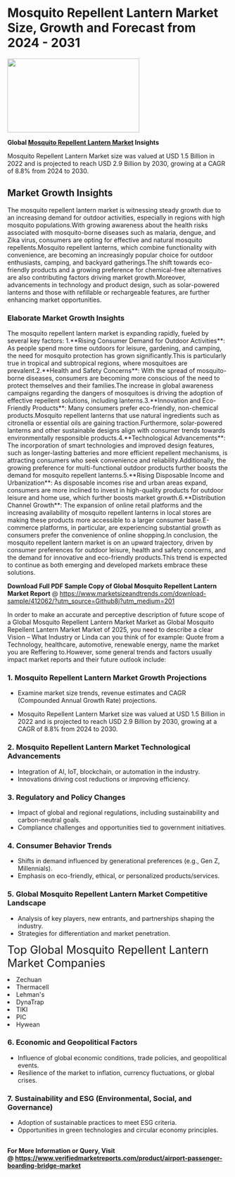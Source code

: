 <H1>Mosquito Repellent Lantern Market Size, Growth and Forecast from 2024 - 2031</H1><img class="aligncenter size-medium wp-image-584254" src="https://thirdeyenews.in/wp-content/uploads/2024/09/Global-Market-Research-300x168.jpeg" alt="" width="300" height="168" /><p><strong>Global&nbsp;<a href="https://www.marketsizeandtrends.com/download-sample/412062/?utm_source=Github8j?utm_medium=201">Mosquito Repellent Lantern Market</a> Insights</strong></p><p>Mosquito Repellent Lantern Market size was valued at USD 1.5 Billion in 2022 and is projected to reach USD 2.9 Billion by 2030, growing at a CAGR of 8.8% from 2024 to 2030.</p><p><h2>Market Growth Insights</h2> The mosquito repellent lantern market is witnessing steady growth due to an increasing demand for outdoor activities, especially in regions with high mosquito populations.With growing awareness about the health risks associated with mosquito-borne diseases such as malaria, dengue, and Zika virus, consumers are opting for effective and natural mosquito repellents.Mosquito repellent lanterns, which combine functionality with convenience, are becoming an increasingly popular choice for outdoor enthusiasts, camping, and backyard gatherings.The shift towards eco-friendly products and a growing preference for chemical-free alternatives are also contributing factors driving market growth.Moreover, advancements in technology and product design, such as solar-powered lanterns and those with refillable or rechargeable features, are further enhancing market opportunities. <h3>Elaborate Market Growth Insights</h3> The mosquito repellent lantern market is expanding rapidly, fueled by several key factors: 1.**Rising Consumer Demand for Outdoor Activities**: As people spend more time outdoors for leisure, gardening, and camping, the need for mosquito protection has grown significantly.This is particularly true in tropical and subtropical regions, where mosquitoes are prevalent.2.**Health and Safety Concerns**: With the spread of mosquito-borne diseases, consumers are becoming more conscious of the need to protect themselves and their families.The increase in global awareness campaigns regarding the dangers of mosquitoes is driving the adoption of effective repellent solutions, including lanterns.3.**Innovation and Eco-Friendly Products**: Many consumers prefer eco-friendly, non-chemical products.Mosquito repellent lanterns that use natural ingredients such as citronella or essential oils are gaining traction.Furthermore, solar-powered lanterns and other sustainable designs align with consumer trends towards environmentally responsible products.4.**Technological Advancements**: The incorporation of smart technologies and improved design features, such as longer-lasting batteries and more efficient repellent mechanisms, is attracting consumers who seek convenience and reliability.Additionally, the growing preference for multi-functional outdoor products further boosts the demand for mosquito repellent lanterns.5.**Rising Disposable Income and Urbanization**: As disposable incomes rise and urban areas expand, consumers are more inclined to invest in high-quality products for outdoor leisure and home use, which further boosts market growth.6.**Distribution Channel Growth**: The expansion of online retail platforms and the increasing availability of mosquito repellent lanterns in local stores are making these products more accessible to a larger consumer base.E-commerce platforms, in particular, are experiencing substantial growth as consumers prefer the convenience of online shopping.In conclusion, the mosquito repellent lantern market is on an upward trajectory, driven by consumer preferences for outdoor leisure, health and safety concerns, and the demand for innovative and eco-friendly products.This trend is expected to continue as both emerging and developed markets embrace these solutions.</p><p><span class=""><strong>Download Full PDF Sample Copy of Global Mosquito Repellent Lantern Market Report</strong> @ <a href="https://www.marketsizeandtrends.com/download-sample/412062/?utm_source=Github8j?utm_medium=201" target="_blank">https://www.marketsizeandtrends.com/download-sample/412062/?utm_source=Github8j?utm_medium=201</a></span></p><p>In order to make an accurate and perceptive description of future scope of a Global&nbsp;Mosquito Repellent Lantern Market Market as Global&nbsp;Mosquito Repellent Lantern Market Market of 2025, you need to describe a clear Vision &ndash; What Industry or Linda can you think of for example: Quote from a Technology, healthcare, automotive, renewable energy, name the market you are Reffering to.However, some general trends and factors usually impact market reports and their future outlook include:</p><h3>1.&nbsp;<strong>Mosquito Repellent Lantern Market Growth Projections</strong></h3><ul><li>Examine market size trends, revenue estimates and CAGR (Compounded Annual Growth Rate) projections.</li><li><p>Mosquito Repellent Lantern Market size was valued at USD 1.5 Billion in 2022 and is projected to reach USD 2.9 Billion by 2030, growing at a CAGR of 8.8% from 2024 to 2030.</p></li></ul><h3>2.&nbsp;<strong>Mosquito Repellent Lantern Market Technological Advancements</strong></h3><ul><li>Integration of AI, IoT, blockchain, or automation in the industry.</li><li>Innovations driving cost reductions or improving efficiency.</li></ul><h3>3.&nbsp;<strong>Regulatory and Policy Changes</strong></h3><ul><li>Impact of global and regional regulations, including sustainability and carbon-neutral goals.</li><li>Compliance challenges and opportunities tied to government initiatives.</li></ul><h3>4.&nbsp;<strong>Consumer Behavior Trends</strong></h3><ul><li>Shifts in demand influenced by generational preferences (e.g., Gen Z, Millennials).</li><li>Emphasis on eco-friendly, ethical, or personalized products/services.</li></ul><h3>5.&nbsp;<strong>Global Mosquito Repellent Lantern Market Competitive Landscape</strong></h3><ul><li>Analysis of key players, new entrants, and partnerships shaping the industry.</li><li>Strategies for differentiation and market penetration.</li></ul><p data-pm-slice="1 1 []"><span style="color: inherit; font-family: inherit; font-size: 25px;">Top Global Mosquito Repellent Lantern Market Companies</span></p><div class="" data-test-id=""><p><li>Zechuan</li><li> Thermacell</li><li> Lehman's</li><li> DynaTrap</li><li> TIKI</li><li> PIC</li><li> Hywean</li></p></div><h3>6.&nbsp;<strong>Economic and Geopolitical Factors</strong></h3><ul><li>Influence of global economic conditions, trade policies, and geopolitical events.</li><li>Resilience of the market to inflation, currency fluctuations, or global crises.</li></ul><h3>7.&nbsp;<strong>Sustainability and ESG (Environmental, Social, and Governance)</strong></h3><ul><li>Adoption of sustainable practices to meet ESG criteria.</li><li>Opportunities in green technologies and circular economy principles.</li></ul><h2><strong style="font-size: 14px;">For More Information or Query, Visit @&nbsp;</strong><a style="background-color: #ffffff; font-size: 14px;" href="https://www.marketsizeandtrends.com/report/mosquito-repellent-lantern-market/" target="_blank">https://www.verifiedmarketreports.com/product/airport-passenger-boarding-bridge-market</a></h2>